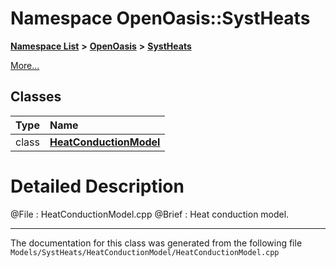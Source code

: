 

# Namespace OpenOasis::SystHeats



[**Namespace List**](namespaces.md) **>** [**OpenOasis**](namespace_open_oasis.md) **>** [**SystHeats**](namespace_open_oasis_1_1_syst_heats.md)



[More...](#detailed-description)
















## Classes

| Type | Name |
| ---: | :--- |
| class | [**HeatConductionModel**](class_open_oasis_1_1_syst_heats_1_1_heat_conduction_model.md) <br> |


















































# Detailed Description



 @File : HeatConductionModel.cpp @Brief : Heat conduction model. 


    

------------------------------
The documentation for this class was generated from the following file `Models/SystHeats/HeatConductionModel/HeatConductionModel.cpp`

